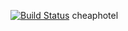 [![Build Status](https://travis-ci.com/GustavoMacedoDev/cheaphotel.svg?branch=master)](https://travis-ci.com/GustavoMacedoDev/cheaphotel)
 cheaphotel
